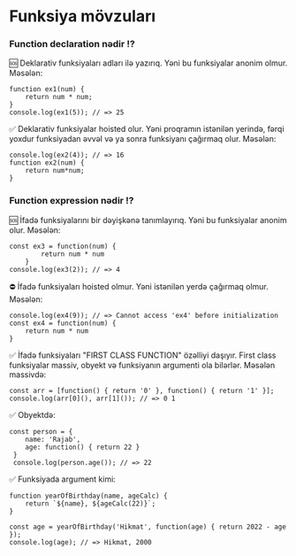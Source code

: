 # Funksiya mövzuları

### Function declaration nədir ⁉
🆘 Deklarativ funksiyaları adları ilə yazırıq. Yəni bu funksiyalar anonim olmur. Məsələn:
```
function ex1(num) {
    return num * num;
}
console.log(ex1(5)); // => 25
```

✅ Deklarativ funksiyalar hoisted olur. Yəni proqramın istənilən yerində, fərqi yoxdur funksiyadan əvvəl və ya sonra funksiyanı çağırmaq olur. Məsələn:
```
console.log(ex2(4)); // => 16
function ex2(num) {
    return num*num;
}
```

### Function expression nədir ⁉

🆘 İfadə funksiyalarını bir dəyişkənə tanımlayırıq. Yəni bu funksiyalar anonim olur. Məsələn:
```
const ex3 = function(num) {
        return num * num
    } 
console.log(ex3(2)); // => 4

```

⛔ İfadə funksiyaları hoisted olmur. Yəni istənilən yerdə çağırmaq olmur. Məsələn: 
```
console.log(ex4(9)); // => Cannot access 'ex4' before initialization
const ex4 = function(num) {
    return num * num
}
```

✅ İfadə funksiyaları "FIRST CLASS FUNCTION" özəlliyi daşıyır. First class funksiyalar massiv, obyekt və funksiyanın argumenti ola bilərlər. Məsələn massivdə: 
```
const arr = [function() { return '0' }, function() { return '1' }];
console.log(arr[0](), arr[1]()); // => 0 1
```

✅ Obyektdə: 
```
const person = {
    name: 'Rajab',
    age: function() { return 22 }
 }
 console.log(person.age()); // => 22
```

✅ Funksiyada argument kimi: 
```
function yearOfBirthday(name, ageCalc) {
    return `${name}, ${ageCalc(22)}`;
}

const age = yearOfBirthday('Hikmat', function(age) { return 2022 - age });
console.log(age); // => Hikmat, 2000
```
